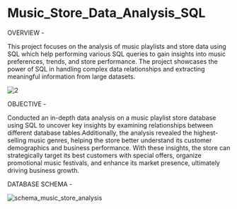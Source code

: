 # Music_Store_Data_Analysis_SQL
OVERVIEW -

This project focuses on the analysis of music playlists and store data using SQL which help performing various SQL queries to gain insights into music preferences, trends, and store performance. The project showcases the power of SQL in handling complex data relationships and extracting meaningful information from large datasets.

![2](https://github.com/user-attachments/assets/57fb37b6-00c6-4f04-85ae-bb3b7af44cc5)
  
OBJECTIVE -

Conducted an in-depth data analysis on a music playlist store database using SQL to uncover key insights by examining relationships between different database tables.Additionally, the analysis revealed the highest-selling music genres, helping the store better understand its customer demographics and business performance. With these insights, the store can strategically target its best customers with special offers, organize promotional music festivals, and enhance its market presence, ultimately driving business growth.

DATABASE SCHEMA -

![schema_music_store_analysis](https://github.com/user-attachments/assets/914d8ddd-8df4-42cf-9c3a-03ef27c03d27)

